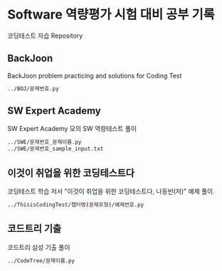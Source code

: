 # Software 역량평가 시험 대비 공부 기록

코딩테스트 자습 Repository

## BackJoon
BackJoon problem practicing and solutions for Coding Test
~~~bash
../BOJ/문제번호.py
~~~
## SW Expert Academy

SW Expert Academy 모의 SW 역량테스트 풀이
~~~bash
../SWE/문제번호_문제이름.py
../SWE/문제번호_sample_input.txt
~~~

## 이것이 취업을 위한 코딩테스트다 

코딩테스트 학습 저서 "이것이 취업을 위한 코딩테스트다, 나동빈(저)" 예제 풀이.
~~~bash
../ThisisCodingTest/챕터명(문제유형)/예제번호.py
~~~

## 코드트리 기출

코드트리 삼성 기출 풀이
~~~bash
../CodeTree/문제이름.py
~~~
